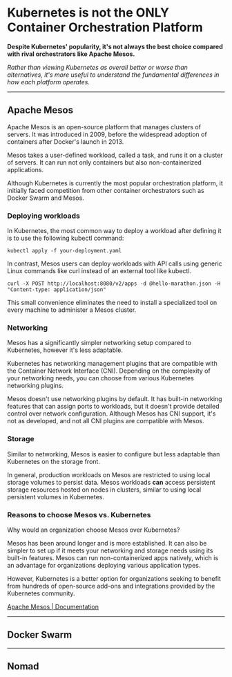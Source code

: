 # Kubernetes is not the ONLY Container Orchestration Platform

**Despite Kubernetes' popularity, it's not always the best choice compared with rival orchestrators like Apache Mesos.**

*Rather than viewing Kubernetes as overall better or worse than alternatives, it's more useful to understand the fundamental differences in how each platform operates.*

---

## Apache Mesos

Apache Mesos is an open-source platform that manages clusters of servers. It was introduced in 2009, before the widespread adoption of containers after Docker's launch in 2013.

Mesos takes a user-defined workload, called a task, and runs it on a cluster of servers. It can run not only containers but also non-containerized applications.

Although Kubernetes is currently the most popular orchestration platform, it initially faced competition from other container orchestrators such as Docker Swarm and Mesos.

### Deploying workloads

In Kubernetes, the most common way to deploy a workload after defining it is to use the following kubectl command:

`kubectl apply -f your-deployment.yaml`

In contrast, Mesos users can deploy workloads with API calls using generic Linux commands like curl instead of an external tool like kubectl.

`curl -X POST http://localhost:8080/v2/apps -d @hello-marathon.json -H "Content-type: application/json"`

This small convenience eliminates the need to install a specialized tool on every machine to administer a Mesos cluster.

### Networking

Mesos has a significantly simpler networking setup compared to Kubernetes, however it's less adaptable.

Kubernetes has networking management plugins that are compatible with the Container Network Interface (CNI). Depending on the complexity of your networking needs, you can choose from various Kubernetes networking plugins.

Mesos doesn't use networking plugins by default. It has built-in networking features that can assign ports to workloads, but it doesn't provide detailed control over network configuration. Although Mesos has CNI support, it's not as developed, and not all CNI plugins are compatible with Mesos.

### Storage

Similar to networking, Mesos is easier to configure but less adaptable than Kubernetes on the storage front.

In general, production workloads on Mesos are restricted to using local storage volumes to persist data. Mesos workloads **can** access persistent storage resources hosted on nodes in clusters, similar to using local persistent volumes in Kubernetes.

### Reasons to choose Mesos vs. Kubernetes

Why would an organization choose Mesos over Kubernetes?

Mesos has been around longer and is more established. It can also be simpler to set up if it meets your networking and storage needs using its built-in features. Mesos can run non-containerized apps natively, which is an advantage for organizations deploying various application types.

However, Kubernetes is a better option for organizations seeking to benefit from hundreds of open-source add-ons and integrations provided by the Kubernetes community.

[Apache Mesos | Documentation](https://mesos.apache.org/documentation/latest/)

---

## Docker Swarm

---

## Nomad
